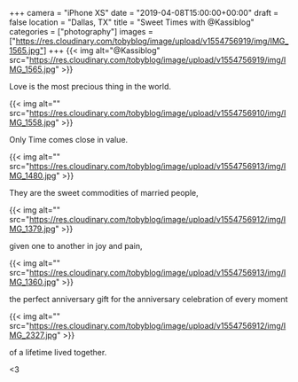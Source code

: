 +++
camera = "iPhone XS"
date = "2019-04-08T15:00:00+00:00"
draft = false
location = "Dallas, TX"
title = "Sweet Times with @Kassiblog"
categories = ["photography"]
images = ["https://res.cloudinary.com/tobyblog/image/upload/v1554756919/img/IMG_1565.jpg"]
+++
{{< img alt="@Kassiblog" src="https://res.cloudinary.com/tobyblog/image/upload/v1554756919/img/IMG_1565.jpg" >}}
<!--more-->
Love is the most precious thing in the world.

{{< img alt="" src="https://res.cloudinary.com/tobyblog/image/upload/v1554756910/img/IMG_1558.jpg" >}}

Only Time comes close in value.

{{< img alt="" src="https://res.cloudinary.com/tobyblog/image/upload/v1554756913/img/IMG_1480.jpg" >}}

They are the sweet commodities of married people,

{{< img alt="" src="https://res.cloudinary.com/tobyblog/image/upload/v1554756912/img/IMG_1379.jpg" >}}

given one to another in joy and pain,

{{< img alt="" src="https://res.cloudinary.com/tobyblog/image/upload/v1554756913/img/IMG_1360.jpg" >}}

the perfect anniversary gift for the anniversary celebration of every moment 

{{< img alt="" src="https://res.cloudinary.com/tobyblog/image/upload/v1554756912/img/IMG_2327.jpg" >}}

of a lifetime lived together. 

<3
